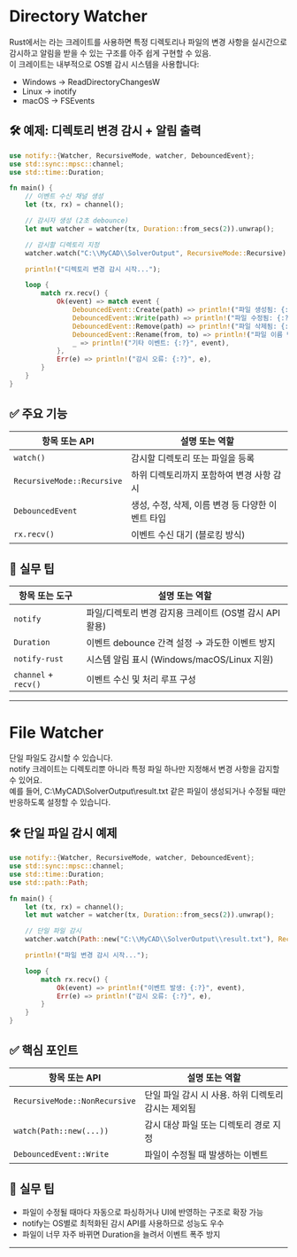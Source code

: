 # Directory Watcher
Rust에서는 라는 크레이트를 사용하면 특정 디렉토리나 파일의 변경 사항을 실시간으로 감시하고 알림을 받을 수 있는 구조를 아주 쉽게 구현할 수 있음.  
이 크레이트는 내부적으로 OS별 감시 시스템을 사용합니다:
- Windows → ReadDirectoryChangesW
- Linux → inotify
- macOS → FSEvents

## 🛠️ 예제: 디렉토리 변경 감시 + 알림 출력
```rust
use notify::{Watcher, RecursiveMode, watcher, DebouncedEvent};
use std::sync::mpsc::channel;
use std::time::Duration;

fn main() {
    // 이벤트 수신 채널 생성
    let (tx, rx) = channel();

    // 감시자 생성 (2초 debounce)
    let mut watcher = watcher(tx, Duration::from_secs(2)).unwrap();

    // 감시할 디렉토리 지정
    watcher.watch("C:\\MyCAD\\SolverOutput", RecursiveMode::Recursive).unwrap();

    println!("디렉토리 변경 감시 시작...");

    loop {
        match rx.recv() {
            Ok(event) => match event {
                DebouncedEvent::Create(path) => println!("파일 생성됨: {:?}", path),
                DebouncedEvent::Write(path) => println!("파일 수정됨: {:?}", path),
                DebouncedEvent::Remove(path) => println!("파일 삭제됨: {:?}", path),
                DebouncedEvent::Rename(from, to) => println!("파일 이름 변경: {:?} → {:?}", from, to),
                _ => println!("기타 이벤트: {:?}", event),
            },
            Err(e) => println!("감시 오류: {:?}", e),
        }
    }
}
```



## ✅ 주요 기능
| 항목 또는 API             | 설명 또는 역할                                      |
|---------------------------|-----------------------------------------------------|
| `watch()`                 | 감시할 디렉토리 또는 파일을 등록                    |
| `RecursiveMode::Recursive`| 하위 디렉토리까지 포함하여 변경 사항 감시            |
| `DebouncedEvent`          | 생성, 수정, 삭제, 이름 변경 등 다양한 이벤트 타입    |
| `rx.recv()`               | 이벤트 수신 대기 (블로킹 방식)                      |


## 🧠 실무 팁
| 항목 또는 도구       | 설명 또는 역할                                         |
|----------------------|--------------------------------------------------------|
| `notify`             | 파일/디렉토리 변경 감지용 크레이트 (OS별 감시 API 활용) |
| `Duration`           | 이벤트 debounce 간격 설정 → 과도한 이벤트 방지          |
| `notify-rust`        | 시스템 알림 표시 (Windows/macOS/Linux 지원)             |
| `channel` + `recv()` | 이벤트 수신 및 처리 루프 구성                           |



---

# File Watcher

단일 파일도 감시할 수 있습니다.  
notify 크레이트는 디렉토리뿐 아니라 특정 파일 하나만 지정해서 변경 사항을 감지할 수 있어요.  
예를 들어, C:\\MyCAD\\SolverOutput\\result.txt 같은 파일이 생성되거나 수정될 때만 반응하도록 설정할 수 있습니다.

## 🛠️ 단일 파일 감시 예제
```rust
use notify::{Watcher, RecursiveMode, watcher, DebouncedEvent};
use std::sync::mpsc::channel;
use std::time::Duration;
use std::path::Path;

fn main() {
    let (tx, rx) = channel();
    let mut watcher = watcher(tx, Duration::from_secs(2)).unwrap();

    // 단일 파일 감시
    watcher.watch(Path::new("C:\\MyCAD\\SolverOutput\\result.txt"), RecursiveMode::NonRecursive).unwrap();

    println!("파일 변경 감시 시작...");

    loop {
        match rx.recv() {
            Ok(event) => println!("이벤트 발생: {:?}", event),
            Err(e) => println!("감시 오류: {:?}", e),
        }
    }
}
```


## ✅ 핵심 포인트
| 항목 또는 API               | 설명 또는 역할                                      |
|-----------------------------|-----------------------------------------------------|
| `RecursiveMode::NonRecursive` | 단일 파일 감시 시 사용. 하위 디렉토리 감시는 제외됨   |
| `watch(Path::new(...))`     | 감시 대상 파일 또는 디렉토리 경로 지정               |
| `DebouncedEvent::Write`     | 파일이 수정될 때 발생하는 이벤트                     |

## 🧠 실무 팁
- 파일이 수정될 때마다 자동으로 파싱하거나 UI에 반영하는 구조로 확장 가능
- notify는 OS별로 최적화된 감시 API를 사용하므로 성능도 우수
- 파일이 너무 자주 바뀌면 Duration을 늘려서 이벤트 폭주 방지

---


